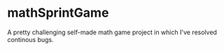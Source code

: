 # mathSprintGame
A pretty challenging self-made math game project in which I've resolved continous bugs.
